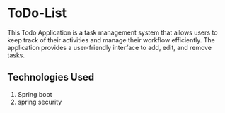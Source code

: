 # ToDo-List
This Todo Application is a task management system that allows users to keep track of their activities and manage their workflow efficiently. The application provides a user-friendly interface to add, edit, and remove tasks.

## Technologies Used
1. Spring boot
2. spring security
   

